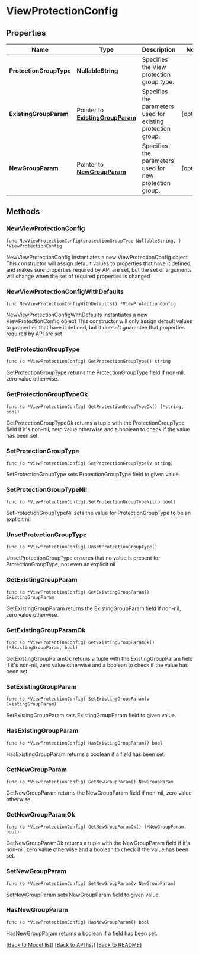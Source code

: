 # ViewProtectionConfig

## Properties

Name | Type | Description | Notes
------------ | ------------- | ------------- | -------------
**ProtectionGroupType** | **NullableString** | Specifies the View protection group type. | 
**ExistingGroupParam** | Pointer to [**ExistingGroupParam**](ExistingGroupParam.md) | Specifies the parameters used for existing protection group. | [optional] 
**NewGroupParam** | Pointer to [**NewGroupParam**](NewGroupParam.md) | Specifies the parameters used for new protection group. | [optional] 

## Methods

### NewViewProtectionConfig

`func NewViewProtectionConfig(protectionGroupType NullableString, ) *ViewProtectionConfig`

NewViewProtectionConfig instantiates a new ViewProtectionConfig object
This constructor will assign default values to properties that have it defined,
and makes sure properties required by API are set, but the set of arguments
will change when the set of required properties is changed

### NewViewProtectionConfigWithDefaults

`func NewViewProtectionConfigWithDefaults() *ViewProtectionConfig`

NewViewProtectionConfigWithDefaults instantiates a new ViewProtectionConfig object
This constructor will only assign default values to properties that have it defined,
but it doesn't guarantee that properties required by API are set

### GetProtectionGroupType

`func (o *ViewProtectionConfig) GetProtectionGroupType() string`

GetProtectionGroupType returns the ProtectionGroupType field if non-nil, zero value otherwise.

### GetProtectionGroupTypeOk

`func (o *ViewProtectionConfig) GetProtectionGroupTypeOk() (*string, bool)`

GetProtectionGroupTypeOk returns a tuple with the ProtectionGroupType field if it's non-nil, zero value otherwise
and a boolean to check if the value has been set.

### SetProtectionGroupType

`func (o *ViewProtectionConfig) SetProtectionGroupType(v string)`

SetProtectionGroupType sets ProtectionGroupType field to given value.


### SetProtectionGroupTypeNil

`func (o *ViewProtectionConfig) SetProtectionGroupTypeNil(b bool)`

 SetProtectionGroupTypeNil sets the value for ProtectionGroupType to be an explicit nil

### UnsetProtectionGroupType
`func (o *ViewProtectionConfig) UnsetProtectionGroupType()`

UnsetProtectionGroupType ensures that no value is present for ProtectionGroupType, not even an explicit nil
### GetExistingGroupParam

`func (o *ViewProtectionConfig) GetExistingGroupParam() ExistingGroupParam`

GetExistingGroupParam returns the ExistingGroupParam field if non-nil, zero value otherwise.

### GetExistingGroupParamOk

`func (o *ViewProtectionConfig) GetExistingGroupParamOk() (*ExistingGroupParam, bool)`

GetExistingGroupParamOk returns a tuple with the ExistingGroupParam field if it's non-nil, zero value otherwise
and a boolean to check if the value has been set.

### SetExistingGroupParam

`func (o *ViewProtectionConfig) SetExistingGroupParam(v ExistingGroupParam)`

SetExistingGroupParam sets ExistingGroupParam field to given value.

### HasExistingGroupParam

`func (o *ViewProtectionConfig) HasExistingGroupParam() bool`

HasExistingGroupParam returns a boolean if a field has been set.

### GetNewGroupParam

`func (o *ViewProtectionConfig) GetNewGroupParam() NewGroupParam`

GetNewGroupParam returns the NewGroupParam field if non-nil, zero value otherwise.

### GetNewGroupParamOk

`func (o *ViewProtectionConfig) GetNewGroupParamOk() (*NewGroupParam, bool)`

GetNewGroupParamOk returns a tuple with the NewGroupParam field if it's non-nil, zero value otherwise
and a boolean to check if the value has been set.

### SetNewGroupParam

`func (o *ViewProtectionConfig) SetNewGroupParam(v NewGroupParam)`

SetNewGroupParam sets NewGroupParam field to given value.

### HasNewGroupParam

`func (o *ViewProtectionConfig) HasNewGroupParam() bool`

HasNewGroupParam returns a boolean if a field has been set.


[[Back to Model list]](../README.md#documentation-for-models) [[Back to API list]](../README.md#documentation-for-api-endpoints) [[Back to README]](../README.md)



